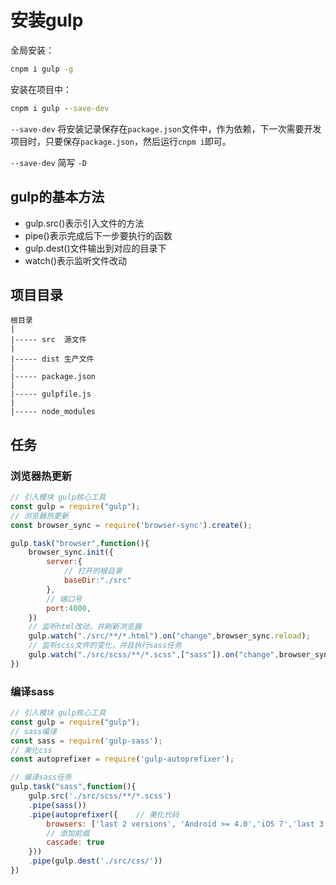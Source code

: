# 安装gulp 

全局安装：
```cmd
cnpm i gulp -g
```

安装在项目中：
```cmd
cnpm i gulp --save-dev
```

`--save-dev` 将安装记录保存在`package.json`文件中，作为依赖，下一次需要开发项目时，只要保存`package.json`，然后运行`cnpm i`即可。

`--save-dev` 简写 `-D`

## gulp的基本方法

* gulp.src()表示引入文件的方法
* pipe()表示完成后下一步要执行的函数
* gulp.dest()文件输出到对应的目录下
* watch()表示监听文件改动

## 项目目录

    根目录
    |
    |----- src  源文件 
    |
    |----- dist 生产文件
    |
    |----- package.json 
    |
    |----- gulpfile.js
    |
    |----- node_modules


## 任务

### 浏览器热更新 

```js
// 引入模块 gulp核心工具
const gulp = require("gulp");
// 浏览器热更新
const browser_sync = require('browser-sync').create();

gulp.task("browser",function(){
    browser_sync.init({
        server:{
            // 打开的根目录
            baseDir:"./src"
        },
        // 端口号
        port:4000,
    })
    // 监听html改动，并刷新浏览器
    gulp.watch("./src/**/*.html").on("change",browser_sync.reload);
    // 监听scss文件的变化，并且执行sass任务
    gulp.watch("./src/scss/**/*.scss",["sass"]).on("change",browser_sync.reload)
})
```

### 编译sass

```js
// 引入模块 gulp核心工具
const gulp = require("gulp");
// sass编译
const sass = require('gulp-sass');
// 美化css   
const autoprefixer = require('gulp-autoprefixer');

// 编译sass任务
gulp.task("sass",function(){
    gulp.src('./src/scss/**/*.scss')
    .pipe(sass())
    .pipe(autoprefixer({    // 美化代码
        browsers: ['last 2 versions', 'Android >= 4.0','iOS 7','last 3 Safari versions'],
        // 添加前缀
        cascade: true
    }))
    .pipe(gulp.dest('./src/css/'))
})
```



